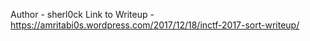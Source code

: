 Author - sherl0ck
Link to Writeup - https://amritabi0s.wordpress.com/2017/12/18/inctf-2017-sort-writeup/
